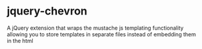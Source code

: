jquery-chevron
==============

A jQuery extension that wraps the mustache js templating functionality allowing you to store templates in separate files instead of embedding them in the html